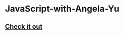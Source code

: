 # JavaScript-with-Angela-Yu

## [Check it out](https://mark-eugene-barasu.github.io/JavaScript-tutorial-with-Angela-Yu/)
